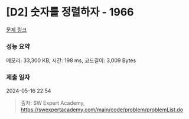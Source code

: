 # [D2] 숫자를 정렬하자 - 1966 

[문제 링크](https://swexpertacademy.com/main/code/problem/problemDetail.do?contestProbId=AV5PrmyKAWEDFAUq) 

### 성능 요약

메모리: 33,300 KB, 시간: 198 ms, 코드길이: 3,009 Bytes

### 제출 일자

2024-05-16 22:54



> 출처: SW Expert Academy, https://swexpertacademy.com/main/code/problem/problemList.do